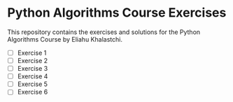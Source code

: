 # Python Algorithms Course Exercises

This repository contains the exercises and solutions for the Python Algorithms Course by Eliahu Khalastchi.

<!-- a list of todos with checkbox -->
- [ ] Exercise 1
- [ ] Exercise 2
- [ ] Exercise 3
- [ ] Exercise 4
- [ ] Exercise 5
- [ ] Exercise 6
